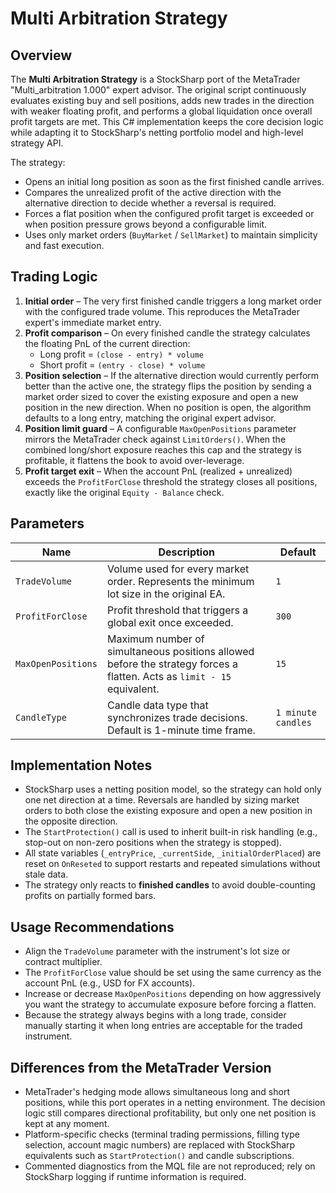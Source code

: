 # Multi Arbitration Strategy

## Overview
The **Multi Arbitration Strategy** is a StockSharp port of the MetaTrader "Multi_arbitration 1.000" expert advisor. The original script continuously evaluates existing buy and sell positions, adds new trades in the direction with weaker floating profit, and performs a global liquidation once overall profit targets are met. This C# implementation keeps the core decision logic while adapting it to StockSharp's netting portfolio model and high-level strategy API.

The strategy:
- Opens an initial long position as soon as the first finished candle arrives.
- Compares the unrealized profit of the active direction with the alternative direction to decide whether a reversal is required.
- Forces a flat position when the configured profit target is exceeded or when position pressure grows beyond a configurable limit.
- Uses only market orders (`BuyMarket` / `SellMarket`) to maintain simplicity and fast execution.

## Trading Logic
1. **Initial order** – The very first finished candle triggers a long market order with the configured trade volume. This reproduces the MetaTrader expert's immediate market entry.
2. **Profit comparison** – On every finished candle the strategy calculates the floating PnL of the current direction:
   - Long profit = `(close - entry) * volume`
   - Short profit = `(entry - close) * volume`
3. **Position selection** – If the alternative direction would currently perform better than the active one, the strategy flips the position by sending a market order sized to cover the existing exposure and open a new position in the new direction. When no position is open, the algorithm defaults to a long entry, matching the original expert advisor.
4. **Position limit guard** – A configurable `MaxOpenPositions` parameter mirrors the MetaTrader check against `LimitOrders()`. When the combined long/short exposure reaches this cap and the strategy is profitable, it flattens the book to avoid over-leverage.
5. **Profit target exit** – When the account PnL (realized + unrealized) exceeds the `ProfitForClose` threshold the strategy closes all positions, exactly like the original `Equity - Balance` check.

## Parameters
| Name | Description | Default |
| ---- | ----------- | ------- |
| `TradeVolume` | Volume used for every market order. Represents the minimum lot size in the original EA. | `1` |
| `ProfitForClose` | Profit threshold that triggers a global exit once exceeded. | `300` |
| `MaxOpenPositions` | Maximum number of simultaneous positions allowed before the strategy forces a flatten. Acts as `limit - 15` equivalent. | `15` |
| `CandleType` | Candle data type that synchronizes trade decisions. Default is 1-minute time frame. | `1 minute candles` |

## Implementation Notes
- StockSharp uses a netting position model, so the strategy can hold only one net direction at a time. Reversals are handled by sizing market orders to both close the existing exposure and open a new position in the opposite direction.
- The `StartProtection()` call is used to inherit built-in risk handling (e.g., stop-out on non-zero positions when the strategy is stopped).
- All state variables (`_entryPrice`, `_currentSide`, `_initialOrderPlaced`) are reset on `OnReseted` to support restarts and repeated simulations without stale data.
- The strategy only reacts to **finished candles** to avoid double-counting profits on partially formed bars.

## Usage Recommendations
- Align the `TradeVolume` parameter with the instrument's lot size or contract multiplier.
- The `ProfitForClose` value should be set using the same currency as the account PnL (e.g., USD for FX accounts).
- Increase or decrease `MaxOpenPositions` depending on how aggressively you want the strategy to accumulate exposure before forcing a flatten.
- Because the strategy always begins with a long trade, consider manually starting it when long entries are acceptable for the traded instrument.

## Differences from the MetaTrader Version
- MetaTrader's hedging mode allows simultaneous long and short positions, while this port operates in a netting environment. The decision logic still compares directional profitability, but only one net position is kept at any moment.
- Platform-specific checks (terminal trading permissions, filling type selection, account magic numbers) are replaced with StockSharp equivalents such as `StartProtection()` and candle subscriptions.
- Commented diagnostics from the MQL file are not reproduced; rely on StockSharp logging if runtime information is required.
